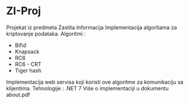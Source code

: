 # ZI-Proj
Projekat iz predmeta Zastita Informacija
Implementacija algoritama za kriptovanje podataka.
Algoritmi : 
  - Bifid
  - Knapsack
  - RC6
  - RC6 - CRT
  - Tiger hash
 
Implementacija web servisa koji koristi ove algoritme za komunikaciju sa klijentima.
Tehnologije : .NET 7
Više o implementaciji u dokumentu about.pdf
